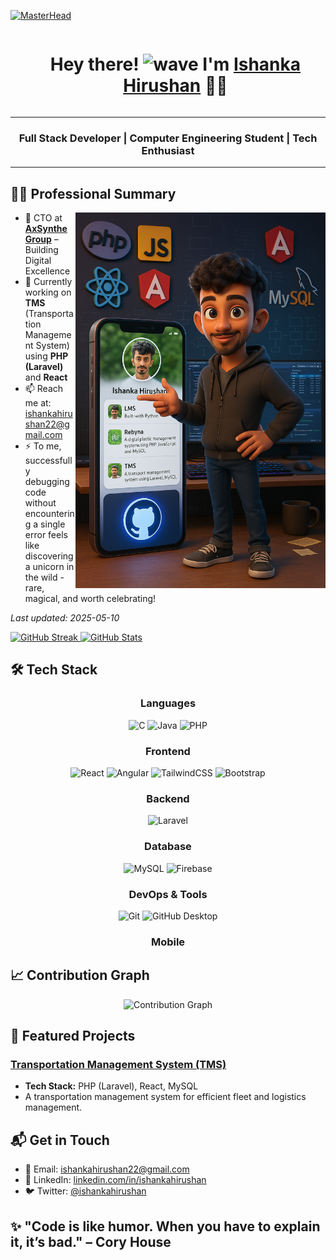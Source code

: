 [![MasterHead](https://cubettech.com/wp-content/uploads/2021/05/WEB-Full-Stack-Developer.jpg)](https://ishankahirushan.github.io)

<div id="user-content-toc">
  <ul align="center">
    <summary>
      <h1 style="display: inline-block">
        Hey there! <img src="https://media.giphy.com/media/hvRJCLFzcasrR4ia7z/giphy.gif" width="35" alt="wave" /> I'm <a href="https://ishankahirushan.github.io/" target="_blank" rel="noopener noreferrer">Ishanka Hirushan</a> 👨‍💻
      </h1>
    </summary>
  </ul>
</div>

<hr>

<h3 align="center">Full Stack Developer | Computer Engineering Student | Tech Enthusiast</h3>

<hr>

## 👨‍💻 Professional Summary

<img align="right" width="400" src="https://github.com/ishankahirushan/ishankahirushan/blob/main/Image-1.png" alt="coding gif"/>

- 💼 CTO at [**AxSynthe Group**](https://www.axsynthegroup.me) – Building Digital Excellence
- 🌱 Currently working on **TMS** (Transportation Management System) using **PHP (Laravel)** and **React**
- 📫 Reach me at: [ishankahirushan22@gmail.com](mailto:ishankahirushan22@gmail.com)
- ⚡ To me, successfully debugging code without encountering a single error feels like discovering a unicorn in the wild - rare, magical, and worth celebrating!

*Last updated: 2025-05-10*


  <a href="https://github.com/ishankahirushan">
    <img src="https://github-readme-streak-stats.herokuapp.com/?user=ishankahirushan&theme=tokyonight&hide_border=true" alt="GitHub Streak" height="170" />
  </a>
  <a href="https://github.com/ishankahirushan">
    <img src="https://github-stats-alpha.vercel.app/api?username=ishankahirushan&cc=000000&tc=04e8f0&ic=fff&bc=000&hide_border=true" alt="GitHub Stats" height="170" />
  </a>


<br>


## 🛠️ Tech Stack

<div align="center">
  
  ### Languages
  ![C](https://img.shields.io/badge/C-A8B9CC?style=for-the-badge&logo=c&logoColor=white)
  ![Java](https://img.shields.io/badge/Java-ED8B00?style=for-the-badge&logo=openjdk&logoColor=white)
  ![PHP](https://img.shields.io/badge/PHP-777BB4?style=for-the-badge&logo=php&logoColor=white)
  
  ### Frontend
  ![React](https://img.shields.io/badge/React-20232A?style=for-the-badge&logo=react&logoColor=61DAFB)
  ![Angular](https://img.shields.io/badge/Angular-DD0031?style=for-the-badge&logo=angular&logoColor=white)
  ![TailwindCSS](https://img.shields.io/badge/TailwindCSS-38B2AC?style=for-the-badge&logo=tailwind-css&logoColor=white)
  ![Bootstrap](https://img.shields.io/badge/Bootstrap-563D7C?style=for-the-badge&logo=bootstrap&logoColor=white)
  
  ### Backend
  ![Laravel](https://img.shields.io/badge/Laravel-FF2D20?style=for-the-badge&logo=laravel&logoColor=white)
  
  ### Database
  ![MySQL](https://img.shields.io/badge/MySQL-4479A1?style=for-the-badge&logo=mysql&logoColor=white)
  ![Firebase](https://img.shields.io/badge/Firebase-FFCA28?style=for-the-badge&logo=firebase&logoColor=black)
  
  ### DevOps & Tools
  ![Git](https://img.shields.io/badge/Git-F05032?style=for-the-badge&logo=git&logoColor=white)
  ![GitHub Desktop](https://img.shields.io/badge/GitHub_Desktop-24292F?style=for-the-badge&logo=github&logoColor=white)
  
  ### Mobile
</div>

## 📈 Contribution Graph

<div align="center">
  <img src="https://github-readme-activity-graph.vercel.app/graph?username=ishankahirushan&bg_color=1a1b27&color=58a6ff&line=38bdae&point=bf91f3&area=true&hide_border=true" alt="Contribution Graph" />
</div>

## 🚀 Featured Projects

### [Transportation Management System (TMS)](https://github.com/ishankahirushan/tms)
- **Tech Stack:** PHP (Laravel), React, MySQL
- A transportation management system for efficient fleet and logistics management.

## 📬 Get in Touch
- 📧 Email: [ishankahirushan22@gmail.com](mailto:ishankahirushan22@gmail.com)
- 💼 LinkedIn: [linkedin.com/in/ishankahirushan](https://www.linkedin.com/in/ishankahirushan)
- 🐦 Twitter: [@ishankahirushan](https://twitter.com/ishankahirushan)

## ✨ "Code is like humor. When you have to explain it, it’s bad." – Cory House
